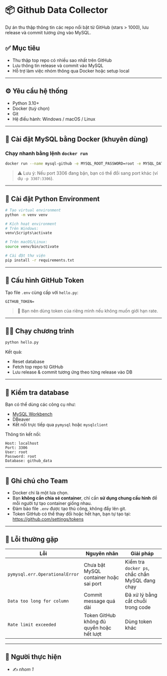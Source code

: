 # 📦 Github Data Collector

Dự án thu thập thông tin các repo nổi bật từ GitHub (stars > 1000), lưu release và commit tương ứng vào MySQL.

## ✅ Mục tiêu

- Thu thập top repo có nhiều sao nhất trên GitHub
- Lưu thông tin release và commit vào MySQL
- Hỗ trợ làm việc nhóm thông qua Docker hoặc setup local

---

## ⚙️ Yêu cầu hệ thống

- Python 3.10+
- Docker (tuỳ chọn)
- Git
- Hệ điều hành: Windows / macOS / Linux

---

## 🐳 Cài đặt MySQL bằng Docker (khuyên dùng)

### Chạy nhanh bằng lệnh `docker run`

```bash
docker run --name mysql-github -e MYSQL_ROOT_PASSWORD=root -e MYSQL_DATABASE=github_data -p 3306:3306 -d mysql:8.0
```

> ⚠️ Lưu ý: Nếu port 3306 đang bận, bạn có thể đổi sang port khác (ví dụ `-p 3307:3306`).

---

## 🐍 Cài đặt Python Environment

```bash
# Tạo virtual environment
python -m venv venv

# Kích hoạt environment
# Trên Windows:
venv\Scripts\activate

# Trên macOS/Linux:
source venv/bin/activate

# Cài đặt thư viện
pip install -r requirements.txt
```

---

## 🔐 Cấu hình GitHub Token

Tạo file `.env` cùng cấp với `hello.py`:

```
GITHUB_TOKEN=
```

> 📌 Bạn nên dùng token của riêng mình nếu không muốn giới hạn rate.

---

## 🏃‍♂️ Chạy chương trình

```bash
python hello.py
```

Kết quả:

- Reset database
- Fetch top repo từ GitHub
- Lưu release & commit tương ứng theo từng release vào DB

---

## 🧪 Kiểm tra database

Bạn có thể dùng các công cụ như:

- [MySQL Workbench](https://dev.mysql.com/downloads/workbench/)
- DBeaver
- Kết nối trực tiếp qua `pymysql` hoặc `mysqlclient`

Thông tin kết nối:

```
Host: localhost
Port: 3306
User: root
Password: root
Database: github_data
```

---

## 💬 Ghi chú cho Team

- Docker chi là một lưa chọn.
- Bạn **không cần chia sẻ container**, chỉ cần **sử dụng chung cấu hình** để mỗi người tự tạo container giống nhau.
- Đảm bảo file `.env` được tạo thủ công, không đẩy lên git.
- Token GitHub có thể thay đổi hoặc hết hạn, bạn tự tạo tại: https://github.com/settings/tokens

---

## 🐛 Lỗi thường gặp

| Lỗi                            | Nguyên nhân                               | Giải pháp                                       |
| ------------------------------ | ----------------------------------------- | ----------------------------------------------- |
| `pymysql.err.OperationalError` | Chưa bật MySQL container hoặc sai port    | Kiểm tra `docker ps`, chắc chắn MySQL đang chạy |
| `Data too long for column`     | Commit message quá dài                    | Đã xử lý bằng cắt chuỗi trong code              |
| `Rate limit exceeded`          | Token GitHub không đủ quyền hoặc hết lượt | Dùng token khác                                 |

---

## 👥 Người thực hiện

- ✍️ _nhom 1_

```

```
